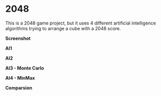 # 2048

This is a 2048 game project, but it uses 4 different artificial intelligence algorithms trying to arrange a cube with a 2048 score.

<b>Screenshot</b>



<b>AI1</b>

<b>AI2</b>

<b>AI3 - Monte Carlo</b>

<b>AI4 - MinMax</b>


<b>Comparsion</b>

